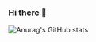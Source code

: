 ### Hi there 👋

![Anurag's GitHub stats](https://github-readme-stats.vercel.app/api?username=xqk&show_icons=true)
